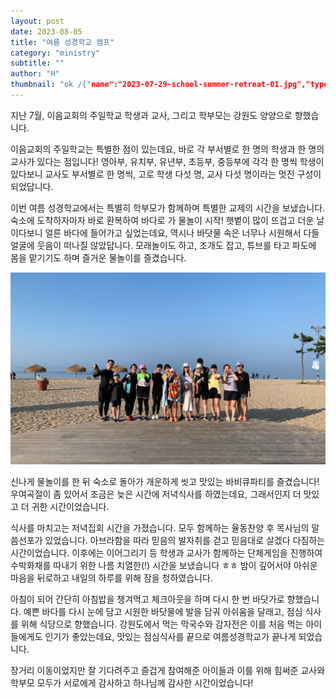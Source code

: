 ```yaml
---
layout: post
date: 2023-08-05
title: "여름 성경학교 캠프"
category: "ministry"
subtitle: ""
author: "H"
thumbnail: "ok /{"name":"2023-07-29-school-summer-retreat-01.jpg","type":"file","file":{"url":"https://prod-files-secure.s3.us-west-2.amazonaws.com/f856108b-e53e-4d61-9b32-d9b438f62a30/55565692-3fa9-44c7-8cce-6ad05beaafbf/2023-07-29-school-summer-retreat-01.jpg?X-Amz-Algorithm=AWS4-HMAC-SHA256&X-Amz-Content-Sha256=UNSIGNED-PAYLOAD&X-Amz-Credential=AKIAT73L2G45HZZMZUHI%2F20240228%2Fus-west-2%2Fs3%2Faws4_request&X-Amz-Date=20240228T043718Z&X-Amz-Expires=3600&X-Amz-Signature=be931cfe4ad3426ebb46e6d463a83ae4856cd77ce187623898ce9c248bd3b8a9&X-Amz-SignedHeaders=host&x-id=GetObject","expiry_time":"2024-02-28T05:37:18.504Z"}}"
---
```



지난 7월, 이음교회의 주일학교 학생과 교사, 그리고 학부모는 강원도 양양으로 향했습니다.


이음교회의 주일학교는 특별한 점이 있는데요,
바로 각 부서별로 한 명의 학생과 한 명의 교사가 있다는 점입니다!
영아부, 유치부, 유년부, 초등부, 중등부에 각각 한 명씩 학생이 있다보니
교사도 부서별로 한 명씩, 고로 학생 다섯 명, 교사 다섯 명이라는 멋진 구성이 되었답니다.


이번 여름 성경학교에서는 특별히 학부모가 함께하며 특별한 교제의 시간을 보냈습니다.
숙소에 도착하자마자 바로 환복하여 바다로 가 물놀이 시작!
햇볕이 많이 뜨겁고 더운 날이다보니 얼른 바다에 들어가고 싶었는데요,
역시나 바닷물 속은 너무나 시원해서 다들 얼굴에 웃음이 떠나질 않았답니다.
모래놀이도 하고, 조개도 잡고, 튜브를 타고 파도에 몸을 맡기기도 하며 즐거운 물놀이를 즐겼습니다.


![0](/ministry/images/2023-08-05-여름-성경학교-캠프/0.png)


신나게 물놀이를 한 뒤 숙소로 돌아가 개운하게 씻고
맛있는 바비큐파티를 즐겼습니다!
우여곡절이 좀 있어서 조금은 늦은 시간에 저녁식사를 하였는데요,
그래서인지 더 맛있고 더 귀한 시간이었습니다.


식사를 마치고는 저녁집회 시간을 가졌습니다.
모두 함께하는 율동찬양 후 목사님의 말씀선포가 있었습니다.
아브라함을 따라 믿음의 발자취를 걷고 믿음대로 살겠다 다짐하는 시간이었습니다.
이후에는 이어그리기 등 학생과 교사가 함께하는 단체게임을 진행하여 수박화채를 따내기 위한 나름 치열한(!) 시간을 보냈습니다 ㅎㅎ
밤이 깊어서야 아쉬운 마음을 뒤로하고 내일의 하루를 위해 잠을 청하였습니다.


아침이 되어 간단히 아침밥을 챙겨먹고 체크아웃을 하며 다시 한 번 바닷가로 향했습니다.
예쁜 바다를 다시 눈에 담고 시원한 바닷물에 발을 담궈 아쉬움을 달래고,
점심 식사를 위해 식당으로 향했습니다.
강원도에서 먹는 막국수와 감자전은 이를 처음 먹는 아이들에게도 인기가 좋았는데요,
맛있는 점심식사를 끝으로 여름성경학교가 끝나게 되었습니다.


장거리 이동이었지만 잘 기다려주고 즐겁게 참여해준 아이들과
이를 위해 힘써준 교사와 학부모 모두가 서로에게 감사하고 하나님께 감사한 시간이었습니다!

